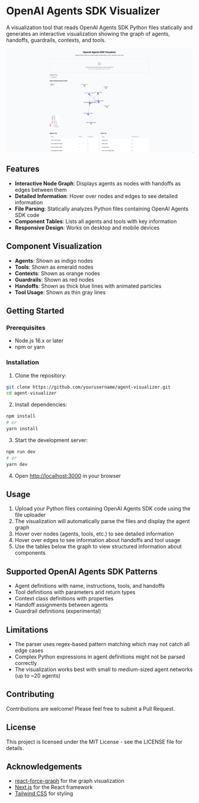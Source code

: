 # OpenAI Agents SDK Visualizer

A visualization tool that reads OpenAI Agents SDK Python files statically and generates an interactive visualization showing the graph of agents, handoffs, guardrails, contexts, and tools.

![Agent Visualization](./sample.png)

## Features

- **Interactive Node Graph**: Displays agents as nodes with handoffs as edges between them
- **Detailed Information**: Hover over nodes and edges to see detailed information
- **File Parsing**: Statically analyzes Python files containing OpenAI Agents SDK code
- **Component Tables**: Lists all agents and tools with key information
- **Responsive Design**: Works on desktop and mobile devices

## Component Visualization

- **Agents**: Shown as indigo nodes
- **Tools**: Shown as emerald nodes
- **Contexts**: Shown as orange nodes
- **Guardrails**: Shown as red nodes
- **Handoffs**: Shown as thick blue lines with animated particles
- **Tool Usage**: Shown as thin gray lines

## Getting Started

### Prerequisites

- Node.js 16.x or later
- npm or yarn

### Installation

1. Clone the repository:
```bash
git clone https://github.com/yourusername/agent-visualizer.git
cd agent-visualizer
```

2. Install dependencies:
```bash
npm install
# or
yarn install
```

3. Start the development server:
```bash
npm run dev
# or
yarn dev
```

4. Open [http://localhost:3000](http://localhost:3000) in your browser

## Usage

1. Upload your Python files containing OpenAI Agents SDK code using the file uploader
2. The visualization will automatically parse the files and display the agent graph
3. Hover over nodes (agents, tools, etc.) to see detailed information
4. Hover over edges to see information about handoffs and tool usage
5. Use the tables below the graph to view structured information about components

## Supported OpenAI Agents SDK Patterns

- Agent definitions with name, instructions, tools, and handoffs
- Tool definitions with parameters and return types
- Context class definitions with properties
- Handoff assignments between agents
- Guardrail definitions (experimental)

## Limitations

- The parser uses regex-based pattern matching which may not catch all edge cases
- Complex Python expressions in agent definitions might not be parsed correctly
- The visualization works best with small to medium-sized agent networks (up to ~20 agents)

## Contributing

Contributions are welcome! Please feel free to submit a Pull Request.

## License

This project is licensed under the MIT License - see the LICENSE file for details.

## Acknowledgements

- [react-force-graph](https://github.com/vasturiano/react-force-graph) for the graph visualization
- [Next.js](https://nextjs.org/) for the React framework
- [Tailwind CSS](https://tailwindcss.com/) for styling

